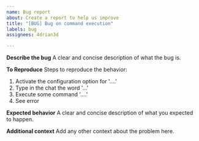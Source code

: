 ```yaml
---
name: Bug report
about: Create a report to help us improve
title: "[BUG] Bug on command execution"
labels: bug
assignees: 4drian3d

---
```


**Describe the bug**
A clear and concise description of what the bug is.

**To Reproduce**
Steps to reproduce the behavior:
1. Activate the configuration option for '....'
2. Type in the chat the word '...'
3. Execute some command '....'
4. See error

**Expected behavior**
A clear and concise description of what you expected to happen.

**Additional context**
Add any other context about the problem here.
